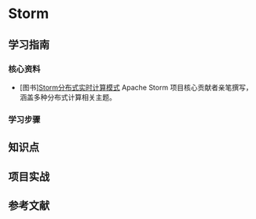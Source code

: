 # Storm

## 学习指南

### 核心资料

* [图书][Storm分布式实时计算模式](http://product.dangdang.com/23616223.html) Apache Storm 项目核心贡献者亲笔撰写，涵盖多种分布式计算相关主题。

### 学习步骤

## 知识点

## 项目实战

## 参考文献
